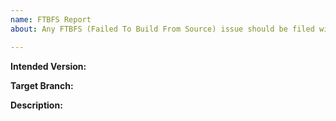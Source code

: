 ```yaml
---
name: FTBFS Report
about: Any FTBFS (Failed To Build From Source) issue should be filed with this template.

---
```


**Intended Version:** <!-- What version update, revision were you trying to make? -->

**Target Branch:** <!-- Which branch are you building for? -->

**Description:**
<!-- Attach your build log, configuration changes, etc. here. -->
<!-- If package only fails to build for a particular architecture, please specify. -->
